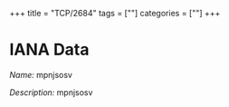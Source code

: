 +++
title = "TCP/2684"
tags = [""]
categories = [""]
+++

# IANA Data

_Name:_ mpnjsosv

_Description:_ mpnjsosv

